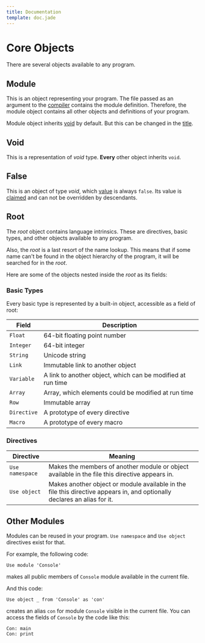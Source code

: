 ```yaml
---
title: Documentation
template: doc.jade
---
```


Core Objects
============
<!--
Copyright (C) 2010-2013 Ruslan Lopatin.
Permission is granted to copy, distribute and/or modify this document
under the terms of the GNU Free Documentation License, Version 1.3
or any later version published by the Free Software Foundation;
with no Invariant Sections, no Front-Cover Texts, and no Back-Cover Texts.
A copy of the license is included in the section entitled "GNU
Free Documentation License".
-->

There are several objects available to any program.


Module
------

This is an object representing your program. The file passed as an argument to
the [compiler](/docs/sources/o42ac.html) contains the module definition.
Therefore, the module object contains all other objects and definitions of your
program.

Module object inherits [void](#void) by default. But this can be changed in the
[title](/docs/sources/file.html#title).


Void
----

This is a representation of _void_ type. __Every__ other object inherits `void`.


False
-----

This is an object of type _void_, which [value](/docs/objects/value.html) is
always `false`. Its value is [claimed](/docs/sentences/claim.html) and can not
be overridden by descendants.


Root
----

The _root_ object contains language intrinsics. These are directives, basic
types, and other objects available to any program.

Also, the _root_ is a last resort of the name lookup. This means that if some
name can't be found in the object hierarchy of the program, it will be searched
for in the _root_.

Here are some of the objects nested inside the _root_ as its fields:


### Basic Types ###

Every basic type is represented by a built-in object, accessible as a field of root:

| Field       | Description
|-------------|-------------
| `Float`     | 64-bit floating point number
| `Integer`   | 64-bit integer
| `String`    | Unicode string
| `Link`      | Immutable link to another object
| `Variable`  | A link to another object, which can be modified at run time
| `Array`     | Array, which elements could be modified at run time
| `Row`       | Immutable array
| `Directive` | A prototype of every directive
| `Macro`     | A prototype of every macro


### Directives ###

| Directive       | Meaning
|-----------------|---------
| `Use namespace` | Makes the members of another module or object available in the file this directive appears in.
| `Use object`    | Makes another object or module available in the file this directive appears in, and optionally declares an alias for it. |


Other Modules
-------------

Modules can be reused in your program. `Use namespace` and `Use object`
directives exist for that.

For example, the following code:
```o42a
Use module 'Console'
```

makes all public members of `Console` module available in the current file.

And this code:
```o42a
Use object _ from 'Console' as 'con'
```
creates an alias `con` for module `Console` visible in the current file. You can
access the fields of `Console` by the code like this:
```o42a
Con: main
Con: print
```
